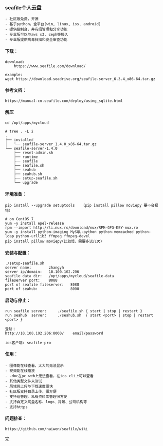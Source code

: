 <!--
author: hack0072008
head: http://www.etcunion.com/static/logo1_128x128.jpg
date: 2018-12-26
title: 个人网盘-seafile的搭建与使用
tags: seafile,3b+,树莓派,linux
images: http://www.etcunion.com/static/logo1_128x128.jpg
category: 3b+ 树莓派 linux
status: publish
summary: 个人网盘-seafile的搭建与使用
-->

### seafile个人云盘
    - 社区版免费，开源
    - 基于python，全平台(win, linux, ios, android)
    - 提供控制台，并有组管理和分享功能
    - 专业版可以与aws s3, ceph等接入
    - 专业版提供病毒扫描和安全审查功能


####  下载：
    download:
        https://www.seafile.com/download/
    
    example:
    wget https://download.seadrive.org/seafile-server_6.3.4_x86-64.tar.gz

#### 参考文档：
    https://manual-cn.seafile.com/deploy/using_sqlite.html
    
#### 解压
    cd /opt/apps/mycloud
    
    # tree . -L 2
    .
    ├── installed
    │   └── seafile-server_1.4.0_x86-64.tar.gz
    └── seafile-server-1.4.0
        ├── reset-admin.sh
        ├── runtime
        ├── seafile
        ├── seafile.sh
        ├── seahub
        ├── seahub.sh
        ├── setup-seafile.sh
        └── upgrade
    
#### 环境准备：
    pip install --upgrade setuptools   （pip install pillow moviepy 要不会报错）
    
    # on CentOS 7
    yum -y install epel-release
    rpm --import http://li.nux.ro/download/nux/RPM-GPG-KEY-nux.ro
    yum -y install python-imaging MySQL-python python-memcached python-ldap python-urllib3 ffmpeg ffmpeg-devel
    pip install pillow moviepy(比较慢，需要多试几次)

#### 安装与配置：
    ./setup-seafile.sh
    server name:        zhangyh
    server ip/domain:   10.100.102.206
    seafile data dir:   /opt/apps/mycloud/seafile-data
    fileserver port:    8088
    port of seafile fileserver:   8088
    port of seahub:               8000
    
#### 启动与停止：
    run seafile server:     ./seafile.sh { start | stop | restart }
    run seahub  server:     ./seahub.sh  { start <port> | stop | restart <port> }
    
    登陆：
    http://10.100.102.206:8000/    email/password
    
    ios客户端: seafile-pro
    
#### 使用：
    - 图像能在线查看，太大的无法显示
    - 视频能在线播放
    - .doc在pc web上无法查看，在ios cli上可以查看
    - 其他类型文件未测试
    - 局域网上传与下载速度很快
    - 社区版支持目录上传，很方便
    - 支持组管理、私有资料库管理很方便
    - 支持自定义网盘名称、logo、背景、公司机构等
    - 支持https

#### 问题排查：
    https://github.com/haiwen/seafile/wiki




~~完~~




